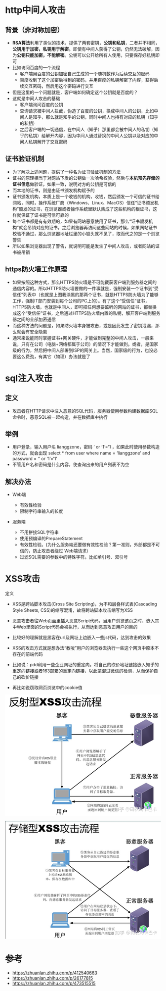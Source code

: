 # http中间人攻击

## 背景（非对称加密）

- **RSA算法**利用了类似的技术，提供了两套密钥，**公钥和私钥**，二者并不相同，**公钥用于加密，私钥用于解密**。即使有中间人获得了公钥，仍然无法破解，因为**公钥只能加密，不能解密**。公钥可以公开给所有人使用，只要保存好私钥即可
- 比如访问百度的一个流程
  - 客户端用百度的公钥加密自己生成的一个随机数作为后续交互的密码
  - 百度收到了这个加密后得到的密码，并用百度的私钥解密了内容，获得后续交互密码，然后用这个密码进行交互
- 但是这里的一个问题就是，客户端如何确定这个公钥就是百度的？
- 这就是中间人攻击的基础
  - 客户端询问百度的公钥
  - 查询请求被中间人拦截，伪造了百度的公钥，换成中间人的公钥，比如中间人是知乎，那么就是知乎的公钥，同时中间人也持有对应的私钥（知乎的私钥）
  - 之后客户端的一切通信，在中间人（知乎）那里都会被中间人的私钥（知乎的私钥）给解开内容，因为中间人通过替换的中间人公钥以及对应的中间人私钥解开了交互密码



## 证书验证机制

- 为了解决上述问题，提供了一种名为证书验证机制的方法
- 证书的原理相当于对网站下发的公钥做一次哈希校验，然后与**本机预先存储的证书信息**做验证，如果一致，说明对方的公钥是可信的
- 而本地的证书，则是由证书颁发机构赋予的
- 证书颁发机构，本质上是一个收钱的机构，收钱，然后颁发一个可信的证书给网站，同时，操作系统厂商（Windows、Linux、MacOS）信任“证书颁发机构”颁发的证书，在浏览器或者操作系统里默认集成了这些机构的根证书，这样就保证了证书是可信可靠的
- 每个证书都是有有效期的，如果有网站恶意使用了证书，那么“证书颁发机构”就会吊销对应的证书，之后浏览器再访问这些网站的时候，如果网站证书校验不通过，那么浏览器地址栏里的小锁头就不见了，取而代之的是一个浏览警告
- 所以如果浏览器出现了警告，就说明可能是发生了中间人攻击，或者网站的证书被吊销





## https防火墙工作原理

- 如果按照这种方式，那么HTTPS防火墙是不可能截获客户端到服务器之间的通信内容的。所以HTTPS防火墙要做的一件事就是，强制安装一个证书到“受信任”列表中（也就是上图我涂黑的那两个证书，就是HTTPS防火墙为了能够工作，强制IT部门安装到每个公司的PC上的）。有了这个“受信任”证书，HTTPS防火墙，也就是中间人，即可把任何想要监听的网站的证书，都替换成这个“受信任”证书，之后通过HTTPS防火墙内置的私钥，解开客户端到服务器之间的全部加密通信
- 而这种方法的问题是，如果防火墙本身被攻击，或是因此发生了密钥泄漏，那么就会有安全隐患
- 通常来说能同时掌握证书+网关硬件，才能做到完整的中间人攻击，一般来说，只有在公司（电脑+网络都属于公司）的情况下才能做到。或者，是国家级的行为，然后把中间人部署到ISP的网关上。当然，国家级的行为，也没必要这么费劲，有其它（物理）办法就是了







# sql注入攻击

## 定义

- 攻击者在HTTP请求中注入恶意的SQL代码，服务器使用参数构建数据库SQL命令时，恶意SQL被一起构造，并在数据库中执行



## 举例

- 用户登录，输入用户名 lianggzone，密码 ‘ or ‘1’=’1 ，如果此时使用参数构造的方式，就会出现 select * from user where name = ‘lianggzone’ and password = ‘’ or ‘1’=‘1’
- 不管用户名和密码是什么内容，使查询出来的用户列表不为空



## 解决办法

- Web端
  - 有效性检验
  - 限制字符串输入的长度

- 服务端
  - 不用拼接SQL字符串
  - 使用预编译的PrepareStatement
  - 有效性检验。(为什么服务端还要做有效性检验？第一准则，外部都是不可信的，防止攻击者绕过 Web端请求）
  - 过滤SQL需要的参数中的特殊字符。比如单引号、双引号





# XSS攻击

定义

- XSS是跨站脚本攻击(Cross Site Scripting)，为不和层叠样式表(Cascading Style Sheets, CSS)的缩写混淆，故将跨站脚本攻击缩写为XSS
- 恶意攻击者往Web页面里插入恶意Script代码，当用户浏览该页之时，嵌入其中Web里面的Script代码会被执行，从而达到恶意攻击用户的目的



- 比较好的理解就是黑客在url及网址上边嵌入一些js代码，达到攻击的效果
- XSS的攻击方式就是想办法“教唆”用户的浏览器去执行一些这个网页中原本不存在的前端代码



- 比如说：pdd利用一些企业网址的重定向，将自己的砍价地址链接嵌入知乎的重定向链接或者163邮箱的重定向链接，以此蒙混过微信的检测，从而保护自己的砍价链接
- 再比如说窃取网页浏览中的cookie值



![](../image/反射xss攻击.jpg)

![](../image/存储型xss攻击.jpg)



# 参考

- https://zhuanlan.zhihu.com/p/412540663
- https://zhuanlan.zhihu.com/p/26177815
- https://zhuanlan.zhihu.com/p/473515515